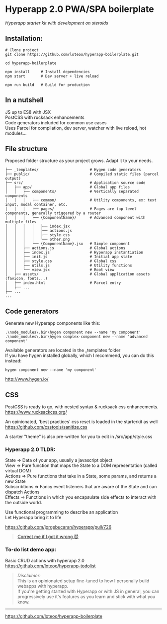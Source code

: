 # Hyperapp 2.0 PWA/SPA boilerplate
*Hyperapp starter kit with development on steroids*  

## Installation: 
```
# Clone project
git clone https://github.com/loteoo/hyperapp-boilerplate.git

cd hyperapp-boilerplate

npm install     # Install dependencies
npm start       # Dev server + live reload
```

```
npm run build   # Build for production
```


 
## In a nutshell

JS up to ES8 with JSX  
PostCSS with rucksack enhancements  
Code generators included for common use cases  
Uses Parcel for compilation, dev server, watcher with live reload, hot modules...  



## File structure
Proposed folder structure as your project grows. Adapt it to your needs.

```
├── _templates/                       # Hygen code generators
├── public/                           # Compiled static files (parcel output)
├── src/                              # Application source code
│   ├── app/                          # Global app files
│   │   ├── components/               # Vertically separated components
│   │   │   ├── common/               # Utility components, ex: text input, modal container, etc.
│   │   │   ├── pages/                # Pages are top level components, generally triggered by a router
│   │   │   ├── {ComponentName}/      # Advanced component with multiple files
│   │   │   │   ├── index.jsx
│   │   │   │   ├── actions.js
│   │   │   │   ├── style.css
│   │   │   │   └── other.png
│   │   │   └── {ComponentName}.jsx   # Simple component
│   │   ├── actions.js                # Global actions
│   │   ├── index.js                  # Hyperapp instantiation
│   │   ├── init.js                   # Initial app state
│   │   ├── style.css                 # Global css
│   │   ├── utils.js                  # Utility functions
│   │   └── view.jsx                  # Root view
│   ├── assets/                       # Global application assets (favicon, fonts...)
│   ├── index.html                    # Parcel entry
│   ├── ...
├── ...
...
```




## Code generators
Generate new Hyperapp components like this:
```
.\node_modules\.bin\hygen component new --name 'my component'
.\node_modules\.bin\hygen complex-component new --name 'advanced component'
```
Available generators are located in the _templates folder  
If you have hygen installed globally, which I recommend, you can do this instead: 
```
hygen component new --name 'my component'
```
 
http://www.hygen.io/







## CSS 
PostCSS is ready to go, with nested syntax & rucksack css enhancements.  
https://www.rucksackcss.org/

An opinionated, 'best practices' css reset is loaded in the starterkit as well  
https://github.com/csstools/sanitize.css

A starter "theme" is also pre-written for you to edit in /src/app/style.css





### Hyperapp 2.0 TLDR:

State => Data of your app, usually a javascript object  
View => Pure function that maps the State to a DOM representation (called virtual DOM)  
Actions => Pure functions that take in a State, some params, and returns a new State  
Subscribtions => Fancy event listeners that are aware of the State and can dispatch Actions  
Effects => Functions in which you encapsulate side effects to interact with the outside world.  

Use functional programming to describe an application  
Let Hyperapp bring it to life  

https://github.com/jorgebucaran/hyperapp/pull/726  

> [Correct me if I got it wrong 😈](https://meta.wikimedia.org/wiki/Cunningham%27s_Law)  



### To-do list demo app:
Basic CRUD actions with hyperapp 2.0  
https://github.com/loteoo/hyperapp-todolist


> *Disclaimer:*  
This is an opinionated setup fine-tuned to how 
I personally build webapps with hyperapp.  
If you're getting started with Hyperapp or with 
JS in general, you can progressively use it's features 
as you learn and stick with what you know.


---  


https://github.com/loteoo/hyperapp-boilerplate

